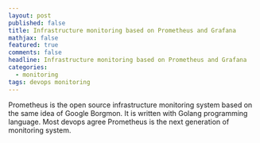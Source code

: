 ```yaml
---
layout: post
published: false
title: Infrastructure monitoring based on Prometheus and Grafana
mathjax: false
featured: true
comments: false
headline: Infrastructure monitoring based on Prometheus and Grafana
categories: 
  - monitoring
tags: devops monitoring
---
```


Prometheus is the open source infrastructure monitoring system based on the same idea of Google Borgmon. It is written with Golang programming language. Most devops agree Prometheus is the next generation of monitoring system.
